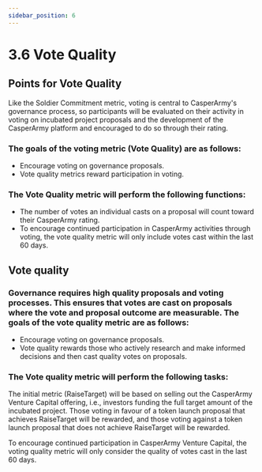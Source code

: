 ```yaml
---
sidebar_position: 6
---
```


# 3.6 Vote Quality

## Points for Vote Quality

Like the Soldier Commitment metric, voting is central to CasperArmy's governance process, so participants will be evaluated on their activity in voting on incubated project proposals and the development of the CasperArmy platform and encouraged to do so through their rating.

### The goals of the voting metric (Vote Quality) are as follows:

- Encourage voting on governance proposals.
- Vote quality metrics reward participation in voting.

### The Vote Quality metric will perform the following functions:

- The number of votes an individual casts on a proposal will count toward their CasperArmy rating.
- To encourage continued participation in CasperArmy activities through voting, the vote quality metric will only include votes cast within the last 60 days.

## Vote quality

### Governance requires high quality proposals and voting processes. This ensures that votes are cast on proposals where the vote and proposal outcome are measurable. The goals of the vote quality metric are as follows:

- Encourage voting on governance proposals.
- Vote quality rewards those who actively research and make informed decisions and then cast quality votes on proposals.

### The Vote quality metric will perform the following tasks:

The initial metric (RaiseTarget) will be based on selling out the CasperArmy Venture Capital offering, i.e., investors funding the full target amount of the incubated project. Those voting in favour of a token launch proposal that achieves RaiseTarget will be rewarded, and those voting against a token launch proposal that does not achieve RaiseTarget will be rewarded.

To encourage continued participation in CasperArmy Venture Capital, the voting quality metric will only consider the quality of votes cast in the last 60 days.
